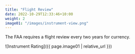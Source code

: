 ```yaml
---
title: "Flight Review"
date: 2022-10-29T12:33:46+10:00
weight: 2
image01: "/images/instrument-view.png"
---
```

The FAA requires a flight review every two years for currency.

![Instrument Rating]({{ page.image01 | relative_url }})




